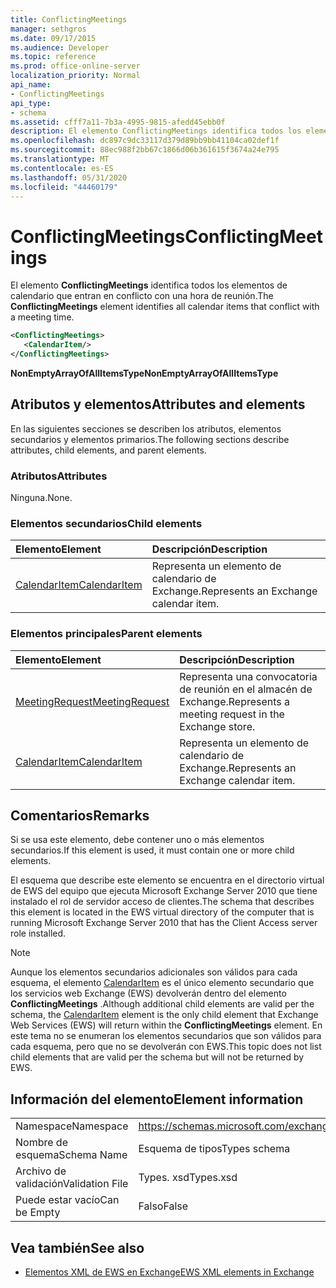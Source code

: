 ```yaml
---
title: ConflictingMeetings
manager: sethgros
ms.date: 09/17/2015
ms.audience: Developer
ms.topic: reference
ms.prod: office-online-server
localization_priority: Normal
api_name:
- ConflictingMeetings
api_type:
- schema
ms.assetid: cfff7a11-7b3a-4995-9815-afedd45ebb0f
description: El elemento ConflictingMeetings identifica todos los elementos de calendario que entran en conflicto con una hora de reunión.
ms.openlocfilehash: dc897c9dc33117d379d89bb9bb41104ca02def1f
ms.sourcegitcommit: 88ec988f2bb67c1866d06b361615f3674a24e795
ms.translationtype: MT
ms.contentlocale: es-ES
ms.lasthandoff: 05/31/2020
ms.locfileid: "44460179"
---
```

# <a name="conflictingmeetings"></a><span data-ttu-id="c5493-103">ConflictingMeetings</span><span class="sxs-lookup"><span data-stu-id="c5493-103">ConflictingMeetings</span></span>

<span data-ttu-id="c5493-104">El elemento **ConflictingMeetings** identifica todos los elementos de calendario que entran en conflicto con una hora de reunión.</span><span class="sxs-lookup"><span data-stu-id="c5493-104">The **ConflictingMeetings** element identifies all calendar items that conflict with a meeting time.</span></span> 
  
```xml
<ConflictingMeetings>
   <CalendarItem/>
</ConflictingMeetings>
```

 <span data-ttu-id="c5493-105">**NonEmptyArrayOfAllItemsType**</span><span class="sxs-lookup"><span data-stu-id="c5493-105">**NonEmptyArrayOfAllItemsType**</span></span>
## <a name="attributes-and-elements"></a><span data-ttu-id="c5493-106">Atributos y elementos</span><span class="sxs-lookup"><span data-stu-id="c5493-106">Attributes and elements</span></span>

<span data-ttu-id="c5493-107">En las siguientes secciones se describen los atributos, elementos secundarios y elementos primarios.</span><span class="sxs-lookup"><span data-stu-id="c5493-107">The following sections describe attributes, child elements, and parent elements.</span></span>
  
### <a name="attributes"></a><span data-ttu-id="c5493-108">Atributos</span><span class="sxs-lookup"><span data-stu-id="c5493-108">Attributes</span></span>

<span data-ttu-id="c5493-109">Ninguna.</span><span class="sxs-lookup"><span data-stu-id="c5493-109">None.</span></span>
  
### <a name="child-elements"></a><span data-ttu-id="c5493-110">Elementos secundarios</span><span class="sxs-lookup"><span data-stu-id="c5493-110">Child elements</span></span>

|<span data-ttu-id="c5493-111">**Elemento**</span><span class="sxs-lookup"><span data-stu-id="c5493-111">**Element**</span></span>|<span data-ttu-id="c5493-112">**Descripción**</span><span class="sxs-lookup"><span data-stu-id="c5493-112">**Description**</span></span>|
|:-----|:-----|
|[<span data-ttu-id="c5493-113">CalendarItem</span><span class="sxs-lookup"><span data-stu-id="c5493-113">CalendarItem</span></span>](calendaritem.md) <br/> |<span data-ttu-id="c5493-114">Representa un elemento de calendario de Exchange.</span><span class="sxs-lookup"><span data-stu-id="c5493-114">Represents an Exchange calendar item.</span></span>  <br/> |
   
### <a name="parent-elements"></a><span data-ttu-id="c5493-115">Elementos principales</span><span class="sxs-lookup"><span data-stu-id="c5493-115">Parent elements</span></span>

|<span data-ttu-id="c5493-116">**Elemento**</span><span class="sxs-lookup"><span data-stu-id="c5493-116">**Element**</span></span>|<span data-ttu-id="c5493-117">**Descripción**</span><span class="sxs-lookup"><span data-stu-id="c5493-117">**Description**</span></span>|
|:-----|:-----|
|[<span data-ttu-id="c5493-118">MeetingRequest</span><span class="sxs-lookup"><span data-stu-id="c5493-118">MeetingRequest</span></span>](meetingrequest.md) <br/> |<span data-ttu-id="c5493-119">Representa una convocatoria de reunión en el almacén de Exchange.</span><span class="sxs-lookup"><span data-stu-id="c5493-119">Represents a meeting request in the Exchange store.</span></span>  <br/> |
|[<span data-ttu-id="c5493-120">CalendarItem</span><span class="sxs-lookup"><span data-stu-id="c5493-120">CalendarItem</span></span>](calendaritem.md) <br/> |<span data-ttu-id="c5493-121">Representa un elemento de calendario de Exchange.</span><span class="sxs-lookup"><span data-stu-id="c5493-121">Represents an Exchange calendar item.</span></span>  <br/> |
   
## <a name="remarks"></a><span data-ttu-id="c5493-122">Comentarios</span><span class="sxs-lookup"><span data-stu-id="c5493-122">Remarks</span></span>

<span data-ttu-id="c5493-123">Si se usa este elemento, debe contener uno o más elementos secundarios.</span><span class="sxs-lookup"><span data-stu-id="c5493-123">If this element is used, it must contain one or more child elements.</span></span>
  
<span data-ttu-id="c5493-124">El esquema que describe este elemento se encuentra en el directorio virtual de EWS del equipo que ejecuta Microsoft Exchange Server 2010 que tiene instalado el rol de servidor acceso de clientes.</span><span class="sxs-lookup"><span data-stu-id="c5493-124">The schema that describes this element is located in the EWS virtual directory of the computer that is running Microsoft Exchange Server 2010 that has the Client Access server role installed.</span></span>
  
> [!NOTE]
> <span data-ttu-id="c5493-125">Aunque los elementos secundarios adicionales son válidos para cada esquema, el elemento [CalendarItem](calendaritem.md) es el único elemento secundario que los servicios web Exchange (EWS) devolverán dentro del elemento **ConflictingMeetings** .</span><span class="sxs-lookup"><span data-stu-id="c5493-125">Although additional child elements are valid per the schema, the [CalendarItem](calendaritem.md) element is the only child element that Exchange Web Services (EWS) will return within the **ConflictingMeetings** element.</span></span> <span data-ttu-id="c5493-126">En este tema no se enumeran los elementos secundarios que son válidos para cada esquema, pero que no se devolverán con EWS.</span><span class="sxs-lookup"><span data-stu-id="c5493-126">This topic does not list child elements that are valid per the schema but will not be returned by EWS.</span></span> 
  
## <a name="element-information"></a><span data-ttu-id="c5493-127">Información del elemento</span><span class="sxs-lookup"><span data-stu-id="c5493-127">Element information</span></span>

|||
|:-----|:-----|
|<span data-ttu-id="c5493-128">Namespace</span><span class="sxs-lookup"><span data-stu-id="c5493-128">Namespace</span></span>  <br/> |https://schemas.microsoft.com/exchange/services/2006/types  <br/> |
|<span data-ttu-id="c5493-129">Nombre de esquema</span><span class="sxs-lookup"><span data-stu-id="c5493-129">Schema Name</span></span>  <br/> |<span data-ttu-id="c5493-130">Esquema de tipos</span><span class="sxs-lookup"><span data-stu-id="c5493-130">Types schema</span></span>  <br/> |
|<span data-ttu-id="c5493-131">Archivo de validación</span><span class="sxs-lookup"><span data-stu-id="c5493-131">Validation File</span></span>  <br/> |<span data-ttu-id="c5493-132">Types. xsd</span><span class="sxs-lookup"><span data-stu-id="c5493-132">Types.xsd</span></span>  <br/> |
|<span data-ttu-id="c5493-133">Puede estar vacío</span><span class="sxs-lookup"><span data-stu-id="c5493-133">Can be Empty</span></span>  <br/> |<span data-ttu-id="c5493-134">Falso</span><span class="sxs-lookup"><span data-stu-id="c5493-134">False</span></span>  <br/> |
   
## <a name="see-also"></a><span data-ttu-id="c5493-135">Vea también</span><span class="sxs-lookup"><span data-stu-id="c5493-135">See also</span></span>



- [<span data-ttu-id="c5493-136">Elementos XML de EWS en Exchange</span><span class="sxs-lookup"><span data-stu-id="c5493-136">EWS XML elements in Exchange</span></span>](ews-xml-elements-in-exchange.md)

